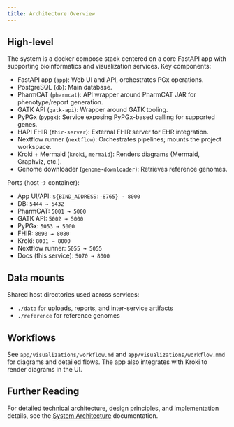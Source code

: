 ```yaml
---
title: Architecture Overview
---
```


## High-level

The system is a docker compose stack centered on a core FastAPI app with supporting bioinformatics and visualization services. Key components:

- FastAPI app (`app`): Web UI and API, orchestrates PGx operations.
- PostgreSQL (`db`): Main database.
- PharmCAT (`pharmcat`): API wrapper around PharmCAT JAR for phenotype/report generation.
- GATK API (`gatk-api`): Wrapper around GATK tooling.
- PyPGx (`pypgx`): Service exposing PyPGx-based calling for supported genes.
- HAPI FHIR (`fhir-server`): External FHIR server for EHR integration.
- Nextflow runner (`nextflow`): Orchestrates pipelines; mounts the project workspace.
- Kroki + Mermaid (`kroki`, `mermaid`): Renders diagrams (Mermaid, Graphviz, etc.).
- Genome downloader (`genome-downloader`): Retrieves reference genomes.

Ports (host → container):

- App UI/API: `${BIND_ADDRESS:-8765} → 8000`
- DB: `5444 → 5432`
- PharmCAT: `5001 → 5000`
- GATK API: `5002 → 5000`
- PyPGx: `5053 → 5000`
- FHIR: `8090 → 8080`
- Kroki: `8001 → 8000`
- Nextflow runner: `5055 → 5055`
- Docs (this service): `5070 → 8000`

## Data mounts

Shared host directories used across services:

- `./data` for uploads, reports, and inter-service artifacts
- `./reference` for reference genomes

## Workflows

See `app/visualizations/workflow.md` and `app/visualizations/workflow.mmd` for diagrams and detailed flows. The app also integrates with Kroki to render diagrams in the UI.

## Further Reading

For detailed technical architecture, design principles, and implementation details, see the [System Architecture](developer/architecture.md) documentation.